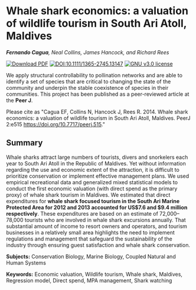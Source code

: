 # Whale shark economics: a valuation of wildlife tourism in South Ari Atoll, Maldives

*__Fernando Cagua__, Neal Collins, James Hancock, and Richard Rees*

[![Download PDF](https://img.shields.io/badge/download-PDF-green.svg)](https://peerj.com/articles/515.pdf)
[![DOI:10.1111/1365-2745.13147](https://zenodo.org/badge/DOI/10.7717/peerj.515.svg)](https://doi.org/10.7717/peerj.515)
[![GNU v3.0 license](https://img.shields.io/badge/license-GNU%20v3.0-blue.svg)](https://github.com/efcaguab/whale-shark-economics/blob/a-better-workflow/LICENSE)

We apply structural controllability to pollination networks and are able to identify a set of species that are critical to changing the state of the community and underpin the stable coexistence of species in their communities. 
This project has been published as a peer-reviewed article at the **Peer J**. 

Please cite as "Cagua EF, Collins N, Hancock J, Rees R. 2014. Whale shark economics: a valuation of wildlife tourism in South Ari Atoll, Maldives. PeerJ 2:e515 https://doi.org/10.7717/peerj.515."

## Summary

Whale sharks attract large numbers of tourists, divers and snorkelers each year to South Ari Atoll in the Republic of Maldives. 
Yet without information regarding the use and economic extent of the attraction, it is difficult to prioritize conservation or implement effective management plans. 
We used empirical recreational data and generalized mixed statistical models to conduct the first economic valuation (with direct spend as the primary proxy) of whale shark tourism in Maldives. 
We estimated that direct expenditures for **whale shark focused tourism in the South Ari Marine Protected Area for 2012 and 2013 accounted for US$7.6 and $9.4 million respectively**.
These expenditures are based on an estimate of 72,000–78,000 tourists who are involved in whale shark excursions annually. 
That substantial amount of income to resort owners and operators, and tourism businesses in a relatively small area highlights the need to implement regulations and management that safeguard the sustainability of the industry through ensuring guest satisfaction and whale shark conservation.

**Subjects:** Conservation Biology, Marine Biology, Coupled Natural and Human Systems

**Keywords:** Economic valuation, Wildlife tourism, Whale shark, Maldives, Regression model, Direct spend, MPA management, Shark watching
